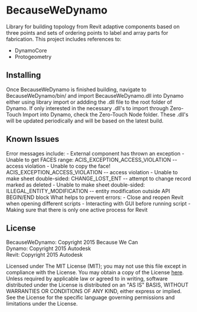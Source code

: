 <h1>BecauseWeDynamo</h1>
Library for building topology from Revit adaptive components based on three points and sets of ordering points to label and array parts for fabrication. This project includes references to:
<ul><li>DynamoCore</li>
<li>Protogeometry</li></ul>

<h2>Installing</h2>
<p>Once BecauseWeDynamo is finished building, navigate to BecauseWeDynamo/bin/ and import BecauseWeDynamo.dll into Dynamo either using library import or addding the .dll file to the root folder of Dynamo. If only interested in the necessary .dll's to import through Zero-Touch Import into Dynamo, check the Zero-Touch Node folder. These .dll's will be updated periodically and will be based on the latest build.</p>

<h2>Known Issues</h2>
Error messages include:
- External component has thrown an exception
- Unable to get FACES range: ACIS_EXCEPTION_ACCESS_VIOLATION -- access violation
- Unable to copy the face! ACIS_EXCEPTION_ACCESS_VIOLATION -- access violation
- Unable to make sheet double-sided: CHANGE_LOST_ENT -- attempt to change record marked as deleted
- Unable to make sheet double-sided: ILLEGAL_ENTITY_MODIFICATION -- entity modification outside API BEGIN/END block
What helps to prevent errors:
- Close and reopen Revit when opening different scripts
- Interacting with GUI before running script
- Making sure that there is only one active process for Revit
<h2>License</h2>
BecauseWeDynamo: Copyright 2015 Because We Can
</br>Dynamo: Copyright 2015 Autodesk
</br>Revit: Copyright 2015 Autodesk
<p>Licensed under The MIT License (MIT); you may not use this file except in compliance with the License. You may obtain a copy of the License <a href="https://github.com/BecauseWeCan/BecauseWeDynamo/blob/master/LICENSE.md">here</a>. Unless required by applicable law or agreed to in writing, software distributed under the License is distributed on an "AS IS" BASIS, WITHOUT WARRANTIES OR CONDITIONS OF ANY KIND, either express or implied. See the License for the specific language governing permissions and limitations under the License.
